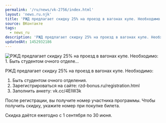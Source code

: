 ```yaml
---
permalink: '/ru/news/vk-2756/index.html'
layout: 'news.ru.njk'
title: 'РЖД предлагает скидку 25% на проезд в вагонах купе. Необходимо: 1. Быть студентом очного отделе…'
source: ВКонтакте
tags:
  - news_ru
description: 'РЖД предлагает скидку 25% на проезд в вагонах купе. Необходимо: 1. Быть студентом очного отделе…'
updatedAt: 1452932186
---
```

![РЖД предлагает скидку 25% на проезд в вагонах купе. Необходимо: 1. Быть студентом очного отделе…](https://sun9-47.userapi.com/impf/c629205/v629205484/34aad/_1eE65f7CaU.jpg?size=525x559&quality=96&proxy=1&sign=1b8ac4ebfc3eb2de3943c1fcb209ddc5&c_uniq_tag=CANG1Sy-zSHykN3tV7aIyOEE83q6QhmIEohz8tr49Ig&type=album)

РЖД предлагает скидку 25% на проезд в вагонах купе.
Необходимо:
1. Быть студентом очного отделения.
2. Зарегистрироваться на сайте: rzd-bonus.ru/registration.html
3. Заполнить анкету: vk.cc/4EIW3k

После регистрации, вы получите номер участника программы. Чтобы получить скидку, укажите номер при покупке билета.

Скидка даётся ежегодно с 1 сентября по 30 июня.
